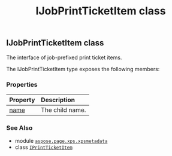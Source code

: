 ﻿---
title: IJobPrintTicketItem class
second_title: Aspose.Page for Python via .NET API References
description: 
type: docs
weight: 340
url: /python-net/aspose.page.xps.xpsmetadata/ijobprintticketitem/
is_root: false
---

## IJobPrintTicketItem class

The interface of job-prefixed print ticket items.



The IJobPrintTicketItem type exposes the following members:

### Properties
| Property | Description |
| :- | :- |
| [name](/page/python-net/aspose.page.xps.xpsmetadata/ijobprintticketitem/name) | The child name. |



### See Also
* module [`aspose.page.xps.xpsmetadata`](..)
* class [`IPrintTicketItem`](/page/python-net/aspose.page.xps.xpsmetadata/iprintticketitem)
